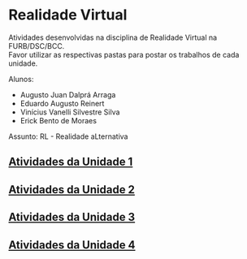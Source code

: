 # Realidade Virtual

Atividades desenvolvidas na disciplina de Realidade Virtual na FURB/DSC/BCC.  
Favor utilizar as respectivas pastas para postar os trabalhos de cada unidade.  

Alunos:  

- Augusto Juan Dalprá Arraga
- Eduardo Augusto Reinert
- Vinícius Vanelli Silvestre Silva
- Erick Bento de Moraes

Assunto: RL - Realidade aLternativa  

## [Atividades da Unidade 1](unidade_1 "Atividades da Unidade 1")  

## [Atividades da Unidade 2](unidade_2 "Atividades da Unidade 2")  

## [Atividades da Unidade 3](unidade_3 "Atividades da Unidade 3")  

## [Atividades da Unidade 4](unidade_4 "Atividades da Unidade 4")  
